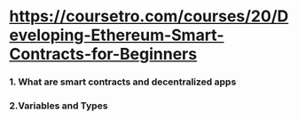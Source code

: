 https://coursetro.com/courses/20/Developing-Ethereum-Smart-Contracts-for-Beginners
====

### 1. What are smart contracts and decentralized apps

### 2.Variables and Types